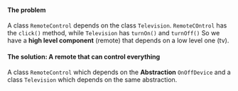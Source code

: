 #### The problem
A class `RemoteControl` depends on the class `Television`. 
`RemoteCOntrol` has the `click()` method, while `Television` has `turnOn()` and `turnOff()`
So we have a **high level component** (remote) that depends on a low level one (tv). 

####  The solution: A remote that can control everything
A class `RemoteControl` which depends on the **Abstraction** `OnOffDevice` and a class `Television` which depends on the same abstraction. 

